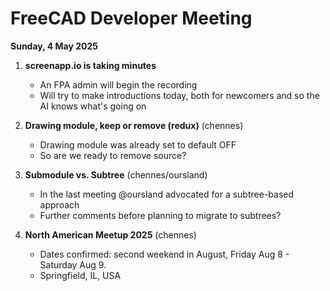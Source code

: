 # FreeCAD Developer Meeting

**Sunday, 4 May 2025**

1. **screenapp.io is taking minutes**
   - An FPA admin will begin the recording
   - Will try to make introductions today, both for newcomers and so the AI knows what's going on

2. **Drawing module, keep or remove (redux)** (chennes)
   - Drawing module was already set to default OFF
   - So are we ready to remove source?

3. **Submodule vs. Subtree** (chennes/oursland)
   - In the last meeting @oursland advocated for a subtree-based approach
   - Further comments before planning to migrate to subtrees?
 
4. **North American Meetup 2025** (chennes)
   - Dates confirmed: second weekend in August, Friday Aug 8 - Saturday Aug 9.
   - Springfield, IL, USA

